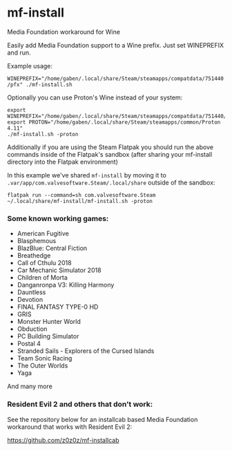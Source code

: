 # mf-install
Media Foundation workaround for Wine

Easily add Media Foundation support to a Wine prefix. Just set WINEPREFIX and run.

Example usage:

`WINEPREFIX="/home/gaben/.local/share/Steam/steamapps/compatdata/751440/pfx" ./mf-install.sh`

Optionally you can use Proton's Wine instead of your system:

```
export WINEPREFIX="/home/gaben/.local/share/Steam/steamapps/compatdata/751440/pfx"
export PROTON="/home/gaben/.local/share/Steam/steamapps/common/Proton 4.11"
./mf-install.sh -proton
```

Additionally if you are using the Steam Flatpak you should run the above commands inside of the Flatpak's sandbox (after sharing your mf-install directory into the Flatpak environment)

In this example we've shared `mf-install` by moving it to `.var/app/com.valvesoftware.Steam/.local/share` outside of the sandbox:

```
flatpak run --command=sh com.valvesoftware.Steam
~/.local/share/mf-install/mf-install.sh -proton
```

### Some known working games:

- American Fugitive
- Blasphemous
- BlazBlue: Central Fiction
- Breathedge
- Call of Cthulu 2018
- Car Mechanic Simulator 2018
- Children of Morta
- Danganronpa V3: Killing Harmony
- Dauntless
- Devotion
- FINAL FANTASY TYPE-0 HD
- GRIS
- Monster Hunter World
- Obduction
- PC Building Simulator
- Postal 4
- Stranded Sails - Explorers of the Cursed Islands
- Team Sonic Racing
- The Outer Worlds
- Yaga

And many more

### Resident Evil 2 and others that don't work:
See the repository below for an installcab based Media Foundation workaround that works with Resident Evil 2:

https://github.com/z0z0z/mf-installcab
